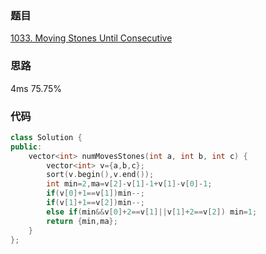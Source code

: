### 题目
[1033. Moving Stones Until Consecutive](https://leetcode-cn.com/problems/moving-stones-until-consecutive/submissions/)
### 思路
4ms 75.75%

### 代码
```c++
class Solution {
public:
    vector<int> numMovesStones(int a, int b, int c) {
        vector<int> v={a,b,c};
        sort(v.begin(),v.end());
        int min=2,ma=v[2]-v[1]-1+v[1]-v[0]-1;
        if(v[0]+1==v[1])min--;
        if(v[1]+1==v[2])min--;
        else if(min&&v[0]+2==v[1]||v[1]+2==v[2]) min=1;
        return {min,ma};
    }
};
```
